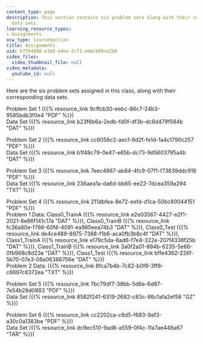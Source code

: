 ```yaml
---
content_type: page
description: This section contains six problem sets along with their corresponding
  data sets.
learning_resource_types:
- Assignments
ocw_type: CourseSection
title: Assignments
uid: b7594090-e1b0-adee-2cf1-eb6cb09ce2b8
video_files:
  video_thumbnail_file: null
video_metadata:
  youtube_id: null
---
```


Here are the six problem sets assigned in this class, along with their corresponding data sets.

Problem Set 1 ({{% resource_link 9cffcb30-eebc-86c7-24b3-9585bdb3f0e4 "PDF" %}})  
Data Set ({{% resource_link b23f6b6a-2edb-fd0f-df3b-dc8d479f584b "DAT" %}})

Problem Set 2 ({{% resource_link cc6056c2-aecf-9d2f-fe1d-1a4c1790c257 "PDF" %}})  
Data Set ({{% resource_link b1f48c79-0e47-e65b-dc73-9d5603795a4b "DAT" %}})

Problem Set 3 ({{% resource_link 7eec4867-ab84-4fc9-07f1-f73839ddc918 "PDF" %}})  
Data Set ({{% resource_link 236aea1a-da6d-bb65-ee22-7dcea359a294 "TXT" %}})

Problem Set 4 ({{% resource_link 211dbfea-8e72-eefd-d1ca-50bc80044151 "PDF" %}})  
Problem 1 Data: Class0\_TrainA ({{% resource_link e2e03567-4427-e2f1-2021-8e86f141c17a "DAT" %}}), Class0\_TrainB ({{% resource_link fc36a80e-f766-60f4-4091-ea985eea74b3 "DAT" %}}), Class0\_Test ({{% resource_link de4ce489-8975-7388-f1b6-aca0fb3b8c4f "DAT" %}}), Class1\_TrainA ({{% resource_link e179c5da-6ad6-f7e4-322e-207f4338f25b "DAT" %}}), Class1\_TrainB ({{% resource_link 3a0f2a01-894b-6235-5e66-0fb968c8d23e "DAT" %}}), Class1\_Test ({{% resource_link bffe4362-226f-5b70-07e3-08a06388756e "DAT" %}})  
Problem 2 Data: ({{% resource_link 8fca7b4b-7c82-b0f8-3ff8-c6697c8372ea "TXT" %}})

Problem Set 5 ({{% resource_link 7bc79df7-38bb-5d6e-6d87-7e54b29d0883 "PDF" %}})  
Data Set ({{% resource_link 8582f241-6319-2682-c83c-86c1afa2ef58 "GZ" %}})

Problem Set 6 ({{% resource_link cc2202ca-c8d5-f683-9af3-a30c0a1383be "PDF" %}})  
Data Set ({{% resource_link dc9ec510-9ad8-a559-0f4c-1fa7ae448a67 "TAR" %}})